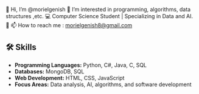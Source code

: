 👋 Hi, I’m @morielgenish
👀 I’m interested in programming, algorithms, data structures ,etc.
💻 Computer Science Student | Specializing in Data and AI.
💞️
📫 How to reach me : morielgenish8@gmail.com
## 🛠️ Skills  
- **Programming Languages:** Python, C#, Java, C, SQL  
- **Databases:** MongoDB, SQL  
- **Web Development:** HTML, CSS, JavaScript  
- **Focus Areas:** Data analysis, AI, algorithms, and software development  

